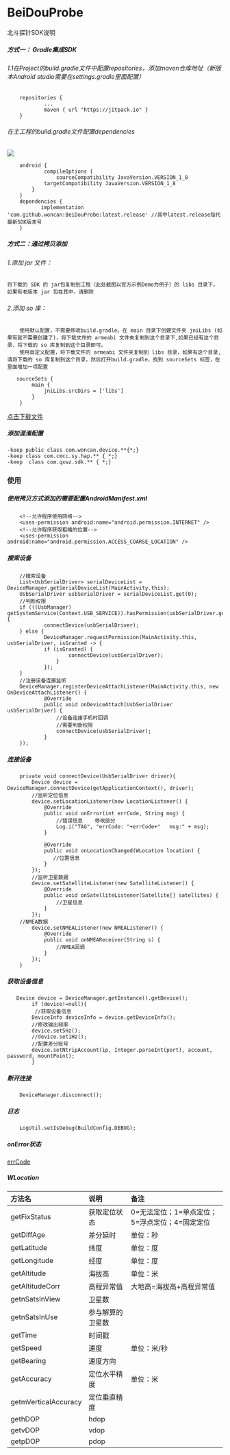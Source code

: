 # BeiDouProbe

北斗探针SDK说明

##### 方式一： Gradle集成SDK

######  1.1在Project的build.gradle文件中配置repositories，添加maven仓库地址（新版本Android studio需要在settings.gradle里面配置）
```
    repositories {
            ...
            maven { url "https://jitpack.io" }
    }
```

###### 在主工程的build.gradle文件配置dependencies
[![](https://jitpack.io/v/woncan/BeidouProbe.svg)](https://jitpack.io/#woncan/BeidouProbe)
```
    android {
            compileOptions {
    		    sourceCompatibility JavaVersion.VERSION_1_8
		    targetCompatibility JavaVersion.VERSION_1_8
	    }
    }
    dependencies {
	       implementation 'com.github.woncan:BeiDouProbe:latest.release' //其中latest.release指代最新SDK版本号
    }
```
##### 方式二：通过拷贝添加
###### 1.添加 jar 文件：
    将下载的 SDK 的 jar包复制到工程（此处截图以官方示例Demo为例子）的 libs 目录下，如果有老版本 jar 包在其中，请删除

###### 2.添加 so 库：
        使用默认配置，不需要修改build.gradle。在 main 目录下创建文件夹 jniLibs (如果有就不需要创建了)，将下载文件的 armeabi 文件夹复制到这个目录下,如果已经有这个目录，将下载的 so 库复制到这个目录即可。
        使用自定义配置，将下载文件的 armeabi 文件夹复制到 libs 目录，如果有这个目录,请将下载的 so 库复制到这个目录，然后打开build.gradle，找到 sourceSets 标签，在里面增加一项配置
```
   sourceSets {
        main {
            jniLibs.srcDirs = ['libs']
        }
    }
```
[点击下载文件](https://github.com/woncan/BeidouProbe/releases)

##### 添加混淆配置
```
-keep public class com.woncan.device.**{*;}
-keep class com.cmcc.sy.hap.** { *;}
-keep  class com.qxwz.sdk.** { *;}
```
###  使用

##### 使用拷贝方式添加的需要配置AndroidManifest.xml
```
    <!--允许程序使用网络-->
    <uses-permission android:name="android.permission.INTERNET" />
    <!--允许程序获取粗略的位置-->
    <uses-permission android:name="android.permission.ACCESS_COARSE_LOCATION" />
```
##### 搜索设备
```
    //搜索设备
    List<UsbSerialDriver> serialDeviceList = DeviceManager.getSerialDeviceList(MainActivity.this);
    UsbSerialDriver usbSerialDriver = serialDeviceList.get(0);
    //判断权限
    if (((UsbManager) getSystemService(Context.USB_SERVICE)).hasPermission(usbSerialDriver.getDevice())) {
            connectDevice(usbSerialDriver);
    } else {
            DeviceManager.requestPermission(MainActivity.this, usbSerialDriver, isGranted -> {
            if (isGranted) {
                    connectDevice(usbSerialDriver);
                }
            });
    }
    //注册设备连接监听
    DeviceManager.registerDeviceAttachListener(MainActivity.this, new OnDeviceAttachListener() {
            @Override
            public void onDeviceAttach(UsbSerialDriver usbSerialDriver) {
                //设备连接手机时回调
                //需要判断权限
                connectDevice(usbSerialDriver);
            }
    });
```

##### 连接设备
```
    private void connectDevice(UsbSerialDriver driver){
        Device device = DeviceManager.connectDevice(getApplicationContext(), driver);
        //监听定位信息
        device.setLocationListener(new LocationListener() {
            @Override
            public void onError(int errCode, String msg) {
                //错误信息    修改部分
                Log.i("TAG", "errCode: "+errCode+"   msg:" + msg);
            }

            @Override
            public void onLocationChanged(WLocation location) {
               //位置信息
            }
        });
        //监听卫星数据
        device.setSatelliteListener(new SatelliteListener() {
            @Override
            public void onSatelliteListener(Satellite[] satellites) {
                //卫星信息
            }
        });
	//NMEA数据
        device.setNMEAListener(new NMEAListener() {
            @Override
            public void onNMEAReceiver(String s) {
                //NMEA回调
            }
        });
    }
```
##### 获取设备信息
```
   Device device = DeviceManager.getInstance().getDevice();
        if (device!=null){
         //获取设备信息
        DeviceInfo deviceInfo = device.getDeviceInfo();
        //修改输出频率
        device.set5Hz();
        //device.set1Hz();
        //配置差分账号
        device.setNtripAccount(ip, Integer.parseInt(port), account, password, mountPoint);
        }
```

##### 断开连接
```
    DeviceManager.disconnect();

```
##### 日志
```
    LogUtil.setIsDebug(BuildConfig.DEBUG);
```
##### onError状态

[errCode](https://gitee.com/woncan/BeiDouProbe/blob/master/readme/errCode.md)

##### WLocation

| 方法名 | 说明| 备注|
| :--| :-- | :-- |
| getFixStatus| 获取定位状态 |0=无法定位；1=单点定位；5=浮点定位；4=固定定位|
| getDiffAge| 差分延时 |单位：秒|
|getLatitude| 纬度 |单位：度|
| getLongitude|经度  |单位：度|
| getAltitude|海拔高 |单位：米|
| getAltitudeCorr|高程异常值 |大地高=海拔高+高程异常值|
| getnSatsInView| 卫星数 |
| getnSatsInUse| 参与解算的卫星数 |
| getTime| 时间戳 |
| getSpeed| 速度 |单位：米/秒|
| getBearing| 速度方向 |
| getAccuracy| 定位水平精度|单位：米|
| getmVerticalAccuracy| 定位垂直精度|
| gethDOP| hdop|
| getvDOP| vdop|
| getpDOP| pdop|
